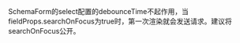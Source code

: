 SchemaForm的select配置的debounceTime不起作用，当fieldProps.searchOnFocus为true时，第一次渲染就会发送请求。建议将searchOnFocus公开。
